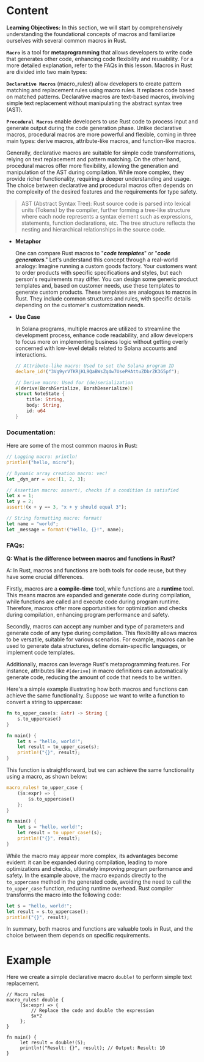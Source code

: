 # Content

**Learning Objectives:** In this section, we will start by comprehensively understanding the foundational concepts of macros and familiarize ourselves with several common macros in Rust.

**`Macro`** is a tool for **metaprogramming** that allows developers to write code that generates other code, enhancing code flexibility and reusability. For a more detailed explanation, refer to the FAQs in this lesson. Macros in Rust are divided into two main types:

**`Declarative Macros`** (macro_rules!) allow developers to create pattern matching and replacement rules using macro rules. It replaces code based on matched patterns. Declarative macros are text-based macros, involving simple text replacement without manipulating the abstract syntax tree (AST).

**`Procedural Macros`** enable developers to use Rust code to process input and generate output during the code generation phase. Unlike declarative macros, procedural macros are more powerful and flexible, coming in three main types: derive macros, attribute-like macros, and function-like macros.

Generally, declarative macros are suitable for simple code transformations, relying on text replacement and pattern matching. On the other hand, procedural macros offer more flexibility, allowing the generation and manipulation of the AST during compilation. While more complex, they provide richer functionality, requiring a deeper understanding and usage. The choice between declarative and procedural macros often depends on the complexity of the desired features and the requirements for type safety.

> AST (Abstract Syntax Tree): Rust source code is parsed into lexical units (Tokens) by the compiler, further forming a tree-like structure where each node represents a syntax element such as expressions, statements, function declarations, etc. The tree structure reflects the nesting and hierarchical relationships in the source code.
> 
- **Metaphor**
    
    One can compare Rust macros to "***code templates***" or "***code generators***." Let's understand this concept through a real-world analogy: Imagine running a custom goods factory. Your customers want to order products with specific specifications and styles, but each person's requirements may differ. You can design some generic product templates and, based on customer needs, use these templates to generate custom products. These templates are analogous to macros in Rust. They include common structures and rules, with specific details depending on the customer's customization needs.
    
- **Use Case**
    
    In Solana programs, multiple macros are utilized to streamline the development process, enhance code readability, and allow developers to focus more on implementing business logic without getting overly concerned with low-level details related to Solana accounts and interactions.
    
    ```rust
    // Attribute-like macro: Used to set the Solana program ID
    declare_id!("3Vg9yrVTKRjKL9QaBWsZq4w7UsePHAttuZDbrZK3G5pf");
    
    // Derive macro: Used for (de)serialization
    #[derive(BorshSerialize, BorshDeserialize)]
    struct NoteState {
        title: String,
        body: String,
        id: u64
    }
    ```
    

### Documentation:

Here are some of the most common macros in Rust:

```rust
// Logging macro: println!
println!("hello, micro");

// Dynamic array creation macro: vec!
let _dyn_arr = vec![1, 2, 3];

// Assertion macro: assert!, checks if a condition is satisfied
let x = 1;
let y = 2;
assert!(x + y == 3, "x + y should equal 3");

// String formatting macro: format!
let name = "world";
let _message = format!("Hello, {}!", name);
```

### FAQs:

**Q: What is the difference between macros and functions in Rust?**

A: In Rust, macros and functions are both tools for code reuse, but they have some crucial differences.

Firstly, macros are a **compile-time** tool, while functions are a **runtime** tool. This means macros are expanded and generate code during compilation, while functions are called and execute code during program runtime. Therefore, macros offer more opportunities for optimization and checks during compilation, enhancing program performance and safety.

Secondly, macros can accept any number and type of parameters and generate code of any type during compilation. This flexibility allows macros to be versatile, suitable for various scenarios. For example, macros can be used to generate data structures, define domain-specific languages, or implement code templates.

Additionally, macros can leverage Rust's metaprogramming features. For instance, attributes like `#[derive]` in macro definitions can automatically generate code, reducing the amount of code that needs to be written.

Here's a simple example illustrating how both macros and functions can achieve the same functionality. Suppose we want to write a function to convert a string to uppercase:

```rust
fn to_upper_case(s: &str) -> String {
    s.to_uppercase()
}

fn main() {
    let s = "hello, world!";
    let result = to_upper_case(s);
    println!("{}", result);
}
```

This function is straightforward, but we can achieve the same functionality using a macro, as shown below:

```rust
macro_rules! to_upper_case {
    ($s:expr) => {
        $s.to_uppercase()
    };
}

fn main() {
    let s = "hello, world!";
    let result = to_upper_case!(s);
    println!("{}", result);
}
```

While the macro may appear more complex, its advantages become evident: it can be expanded during compilation, leading to more optimizations and checks, ultimately improving program performance and safety. In the example above, the macro expands directly to the `to_uppercase` method in the generated code, avoiding the need to call the `to_upper_case` function, reducing runtime overhead. Rust compiler transforms the macro into the following code:

```rust
let s = "hello, world!";
let result = s.to_uppercase();
println!("{}", result);
```

In summary, both macros and functions are valuable tools in Rust, and the choice between them depends on specific requirements.

# Example

Here we create a simple declarative macro `double!` to perform simple text replacement.

```solidity
// Macro rules
macro_rules! double {
     ($x:expr) => {
		 // Replace the code and double the expression
         $x*2
     };
}

fn main() {
     let result = double!(5);
     println!("Result: {}", result); // Output: Result: 10
}
```